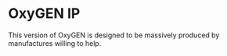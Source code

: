 # OxyGEN IP

This version of OxyGEN is designed to be massively produced by manufactures willing to help.
